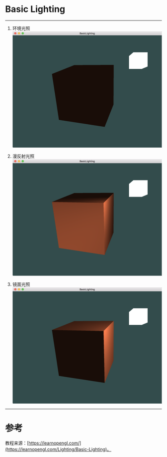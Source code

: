 # Basic Lighting

---




1. 环境光照
![AmbientLight](../AmbientLight.png)

2. 漫反射光照
![DiffuseLight](../DiffuseLight2.png)

3. 镜面光照
![specularLight](../specularLight.png)


---


# 参考
教程来源：[https://learnopengl.com/](https://learnopengl.com/Lighting/Basic-Lighting)。